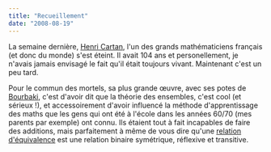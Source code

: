 ```yaml
---
title: "Recueillement"
date: "2008-08-19"
---
```


La semaine dernière, [Henri Cartan](http://en.wikipedia.org/wiki/Henri_Cartan), l'un des grands mathématiciens français (et donc du monde) s'est éteint. Il avait 104 ans et personellement, je n'avais jamais envisagé le fait qu'il était toujours vivant. Maintenant c'est un peu tard.

Pour le commun des mortels, sa plus grande œuvre, avec ses potes de [Bourbaki](http://en.wikipedia.org/wiki/Nicolas_Bourbaki), c'est d'avoir dit que la théorie des ensembles, c'est cool (et sérieux !), et accessoirement d'avoir influencé la méthode d'apprentissage des maths que les gens qui ont été à l'école dans les années 60/70 (mes parents par exemple) ont connu. Ils étaient tout à fait incapables de faire des additions, mais parfaitement à même de vous dire qu'une [relation d'équivalence](http://fr.wikipedia.org/wiki/Relation_d%27%C3%A9quivalence) est une relation binaire symétrique, réflexive et transitive.
